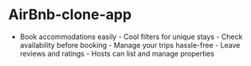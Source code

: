 # AirBnb-clone-app
- Book accommodations easily - Cool filters for unique stays - Check availability before booking - Manage your trips hassle-free - Leave reviews and ratings - Hosts can list and manage properties

